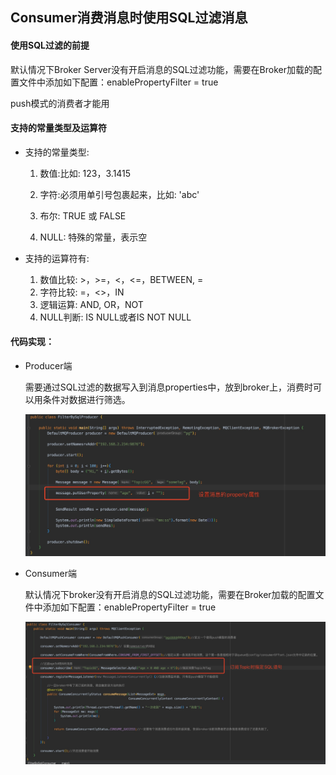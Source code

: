## Consumer消费消息时使用SQL过滤消息



#### 使用SQL过滤的前提

默认情况下Broker Server没有开启消息的SQL过滤功能，需要在Broker加载的配置文件中添加如下配置：enablePropertyFilter = true

push模式的消费者才能用



#### 支持的常量类型及运算符

- 支持的常量类型:

  1. 数值:比如: 123，3.1415

  2. 字符:必须用单引号包裹起来，比如: 'abc'

  3. 布尔: TRUE 或 FALSE

  4. NULL: 特殊的常量，表示空

     

- 支持的运算符有:
  1. 数值比较: >，>=，<，<=，BETWEEN, =
  2. 字符比较: =，<>，IN
  3. 逻辑运算: AND, OR，NOT
  4. NULL判断: IS NULL或者IS NOT NULL



#### 代码实现：

- Producer端

  需要通过SQL过滤的数据写入到消息properties中，放到broker上，消费时可以用条件对数据进行筛选。

  ![avatar](../images/4-2.jpg)

- Consumer端

  默认情况下broker没有开启消息的SQL过滤功能，需要在Broker加载的配置文件中添加如下配置：enablePropertyFilter = true

  ![avatar](../images/1-3.jpg)

  
